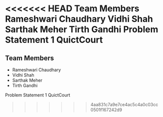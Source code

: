 <<<<<<< HEAD
Team Members
Rameshwari Chaudhary
Vidhi Shah
Sarthak Meher
Tirth Gandhi
Problem Statement 1 QuictCourt
=======
## Team Members
- Rameshwari Chaudhary 
- Vidhi Shah
- Sarthak Meher
- Tirth Gandhi 


Problem Statement 1 
QuictCourt
>>>>>>> 4aa831c7a9e7ce4ac5c4a0c03cc0501f167242d9
